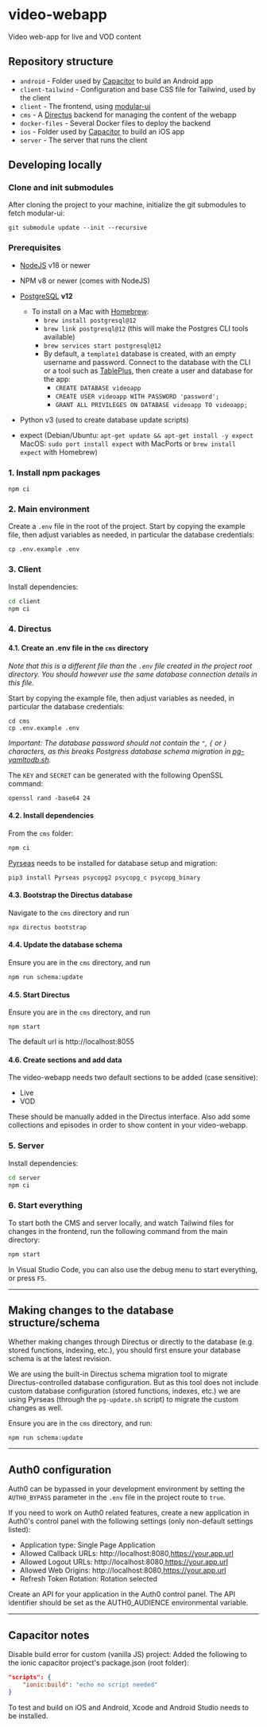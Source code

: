 # video-webapp
Video web-app for live and VOD content

## Repository structure
- `android` - Folder used by [Capacitor](https://capacitorjs.com/) to build an Android app
- `client-tailwind` - Configuration and base CSS file for Tailwind, used by the client
- `client` - The frontend, using [modular-ui](https://github.com/bccsa/modular-ui)
- `cms` - A [Directus](https://directus.io) backend for managing the content of the webapp
- `docker-files` - Several Docker files to deploy the backend
- `ios` - Folder used by [Capacitor](https://capacitorjs.com/) to build an iOS app
- `server` - The server that runs the client

## Developing locally
### Clone and init submodules
After cloning the project to your machine, initialize the git submodules to fetch modular-ui:
```shell
git submodule update --init --recursive
```

### Prerequisites
* [NodeJS](https://nodejs.org/en) v18 or newer
* NPM v8 or newer (comes with NodeJS)
* [PostgreSQL](https://www.postgresql.org/) **v12**

  - To install on a Mac with [Homebrew](https://brew.sh/):
    - `brew install postgresql@12`
    - `brew link postgresql@12` (this will make the Postgres CLI tools available)
    - `brew services start postgresql@12`
    - By default, a `template1` database is created, with an empty username and password. Connect to the database with the CLI or a tool such as [TablePlus](https://tableplus.com/), then create a user and database for the app:
      - `CREATE DATABASE videoapp`
      - `CREATE USER videoapp WITH PASSWORD 'password';`
      - `GRANT ALL PRIVILEGES ON DATABASE videoapp TO videoapp;`

* Python v3 (used to create database update scripts)
* expect (Debian/Ubuntu: `apt-get update && apt-get install -y expect` MacOS: `sudo port install expect` with MacPorts or `brew install expect` with Homebrew)

### 1. Install npm packages
```shell
npm ci
```

### 2. Main environment
Create a `.env` file in the root of the project. Start by copying the example file, then adjust variables as needed, in particular the database credentials:
```shell
cp .env.example .env
```


### 3. Client
Install dependencies:
```sh
cd client
npm ci
```

### 4. Directus
#### 4.1. Create an .env file in the `cms` directory
*Note that this is a different file than the ```.env``` file created in the project root directory. You should however use the same database connection details in this file.*

Start by copying the example file, then adjust variables as needed, in particular the database credentials:
```shell
cd cms
cp .env.example .env
```

*Important: The database password should not contain the `"`, `{` or `}` characters, as this breaks Postgress database schema migration in [pg-yamltodb.sh](./cms/scripts/pg-yamltodb.sh).*

The ```KEY``` and ```SECRET``` can be generated with the following OpenSSL command:
```shell
openssl rand -base64 24
```

#### 4.2. Install dependencies
From the `cms` folder:

```sh
npm ci
```

[Pyrseas](https://pyrseas.readthedocs.io/en/latest/install.html) needs to be installed for database setup and migration:

```shell
pip3 install Pyrseas psycopg2 psycopg_c psycopg_binary
```

#### 4.3. Bootstrap the Directus database
Navigate to the `cms` directory and run
```shell
npx directus bootstrap
```

#### 4.4. Update the database schema
Ensure you are in the `cms` directory, and run
```shell
npm run schema:update
```

#### 4.5. Start Directus
Ensure you are in the `cms` directory, and run
```shell
npm start
```

The default url is http://localhost:8055

#### 4.6. Create sections and add data
The video-webapp needs two default sections to be added (case sensitive):
* Live
* VOD

These should be manually added in the Directus interface. Also add some collections and episodes in order to show content in your video-webapp.

### 5. Server
Install dependencies:
```sh
cd server
npm ci
```

### 6. Start everything
To start both the CMS and server locally, and watch Tailwind files for changes in the frontend, run the following command from the main directory:

```sh
npm start
```

In Visual Studio Code, you can also use the debug menu to start everything, or press `F5`.

--- 

## Making changes to the database structure/schema
Whether making changes through Directus or directly to the database (e.g. stored functions, indexing, etc.), you should first ensure your database schema is at the latest revision.

We are using the built-in Directus schema migration tool to migrate Directus-controlled database configuration. But as this tool does not include custom database configuration (stored functions, indexes, etc.) we are using Pyrseas (through the `pg-update.sh` script) to migrate the custom changes as well.

Ensure you are in the `cms` directory, and run:
```shell
npm run schema:update
```

---

## Auth0 configuration
Auth0 can be bypassed in your development environment by setting the `AUTH0_BYPASS` parameter in the `.env` file in the project route to `true`.

If you need to work on Auth0 related features, create a new application in Auth0's control panel with the following settings (only non-default settings listed):
* Application type: Single Page Application
* Allowed Callback URLs: http://localhost:8080,https://your.app.url
* Allowed Logout URLs: http://localhost:8080,https://your.app.url
* Allowed Web Origins: http://localhost:8080,https://your.app.url
* Refresh Token Rotation: Rotation selected

Create an API for your application in the Auth0 control panel. The API identifier should be set as the AUTH0_AUDIENCE environmental variable.

---

## Capacitor notes
Disable build error for custom (vanilla JS) project: Added the following to the ionic capacitor project's package.json (root folder):
```json
"scripts": {
    "ionic:build": "echo no script needed"
}
```

To test and build on iOS and Android, Xcode and Android Studio needs to be installed.
